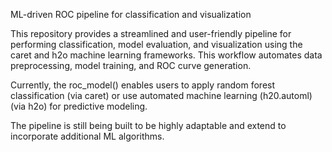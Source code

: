 ML-driven ROC pipeline for classification and visualization

This repository provides a streamlined and user-friendly pipeline for performing classification, model evaluation, and visualization using the caret and h2o machine learning frameworks. This workflow automates data preprocessing, model training, and ROC curve generation.

Currently, the roc_model() enables users to apply random forest classification (via caret) or use automated machine learning (h20.automl) (via h2o) for predictive modeling. 

The pipeline is still being built to be highly adaptable and extend to incorporate additional ML algorithms. 
